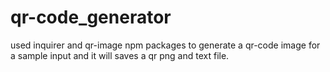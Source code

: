 # qr-code_generator
used inquirer and qr-image npm packages to generate a qr-code image for a sample input and it will saves a qr png and text file.
